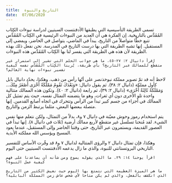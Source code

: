 ```yaml
---
title:  التاريخ والنبوة
date:  07/06/2020
---
```


تسمى الطريقة التأسيسية التي يطبقها الأدفنتست السبتيين لدراسة نبوءات الكِتَاب المُقَدَّس بالتاريخية. إن الفكرة هي أن العديد من النبوءات الرئيسية في الكِتَاب المُقَدَّس تتبع خطًّا متواصلاً من التاريخ، يبدأ في الماضي، يتواصل في الحاضر، ويمضي إلى المستقبل. إنها تشبه الطريقة التي بها درست التاريخ في المدرسة. نحن نفعل ذلك بهذه الطريقة لأن هذه هي الطريقة التي يفسر لنا بها الكِتَاب المُقَدَّس هذه النبوءات.

`اقرأ دانيال ٢: ٢٧-٤٥. ما هي جوانب الحلم التي تشير إلى استمرار غير متقطّع للممالك عبر التاريخ؟ بأي طريقة، يُرينا الكِتَاب المُقَدَّس نفسه كيفية تفسير نبوءات نهاية العالم؟`

لاحظ أنه قد تمّ تصوير مملكة نبوخذنصر على أنّها رأس من ذهب. وهكذا، يحدّد دانيال بابل كأول مملكة (دانيال ٢: ٣٨). ثم يقول دانيال: «وَبَعْدَكَ تَقُومُ مَمْلَكَةٌ أُخْرَى أَصْغَرُ مِنْكَ... وَمَمْلَكَةٌ ثَالِثَةٌ أُخْرَى» (دانيال ٢: ٣٩)، ثم رابعة (دانيال ٢: ٤٠). وتكون هذه الممالك متتالية واحدة تلو الأخرى دون أي ثغرات، وهو ما يتضمنه التمثال نفسه، حيث يتم تمثيل كل الممالك في أجزاء من جسم كبير تبدأ من الرأس وتتحرك في اتجاه أصابع القدمين. إنها متصلة ببعضها البعض، مثلما يرتبط الزمن والتاريخ.

يتم استخدام رموز وحوش معيّنة في دانيال ٧ و٨، بدلاً من التمثال، ولكن نتعلم منها نفس الشيء. لقد مُنحنا تسلسل غير متقطع لأربع ممالك أرضية (ثلاث في دانيال ٨). إنها تبدأ في العصور القديمة، ويستمرون عبر التاريخ، حتى وقتنا الحاضر وإلى المستقبل، عندما يعود المسيح ويؤسس الله مملكته الأبدية.

وهكذا، فإن تمثال دانيال ٢ والرؤى المتتالية لدانيال ٧ و٨ قد وفّرت الأساس للتفسير التاريخي البروتستانتي للنبوة، والذي ما زال يدعمه الأدفنتست السبتيين حتى اليوم.

`اقرأ يوحنا ١٤: ٢٩. ما الذي يقوله يسوع ومن شأنه أن يساعدنا على فهم كيفية عمل النبوة؟`

`ما هي الميزة العظيمة التي نتمتع بها اليوم حيث نعيش الكثير من التاريخ الذي انكشف بالفعل، والذي لم يكن متاحا لأي شخص عاش زمن المملكة البابلية؟`